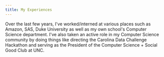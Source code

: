 ```yaml
---
title: My Experiences
---
```

Over the last few years, I've worked/interned at various places such as Amazon, SAS, Duke University as well as my own school's Computer Science department. I've also taken an active role in my Computer Science community by doing things like directing the Carolina Data Challenge Hackathon and serving as the President of the Computer Science + Social Good Club at UNC.